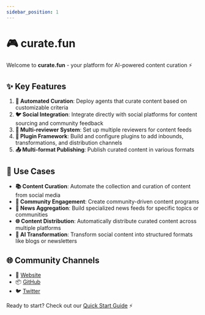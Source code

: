 ```yaml
---
sidebar_position: 1
---
```


# 🎮 curate.fun

Welcome to **curate.fun** - your platform for AI-powered content curation ⚡

## ✨ Key Features

1. **🤖 Automated Curation**: Deploy agents that curate content based on customizable criteria
2. **🐦 Social Integration**: Integrate directly with social platforms for content sourcing and community feedback
3. **👥 Multi-reviewer System**: Set up multiple reviewers for content feeds
4. **🔌 Plugin Framework**: Build and configure plugins to add inbounds, transformations, and distribution channels
5. **📤 Multi-format Publishing**: Publish curated content in various formats

## 🎯 Use Cases

- **📚 Content Curation**: Automate the collection and curation of content from social media
- **🤝 Community Engagement**: Create community-driven content programs
- **📰 News Aggregation**: Build specialized news feeds for specific topics or communities
- **🌐 Content Distribution**: Automatically distribute curated content across multiple platforms
- **🧠 AI Transformation**: Transform social content into structured formats like blogs or newsletters

## 🌐 Community Channels

- 📱 [Website](https://curate.fun)
- 📦 [GitHub](https://github.com/potlock/curatedotfun)
- 🐦 [Twitter](https://twitter.com/curatedotfun)

Ready to start? Check out our [Quick Start Guide](./getting-started.md) ⚡
